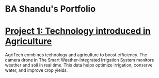 # BA Shandu's Portfolio

# [Project 1: Technology introduced in Agriculture](https://github.com/Kgothatso001/AgriTech)

AgriTech combines technology and agriculture to boost efficiency. The camera drone in The Smart Weather-Integrated Irrigation System monitors weather and soil in real time. This data helps optimize irrigation, conserve water, and improve crop yields.

